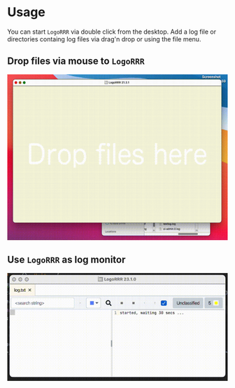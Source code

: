 # Usage

You can start `LogoRRR` via double click from the desktop. Add a log file or directories containg log files via drag'n
drop or using the file menu.

## Drop files via mouse to `LogoRRR`

![Drag'n drop files to `LogoRRR`](docs/releases/21.3.1/screencast-21.3.1.gif?raw=true)

## Use `LogoRRR` as log monitor

![Use LogoRRR as log monitor](docs/releases/23.1.0/logorrr-autoscroll.gif?raw=true)


